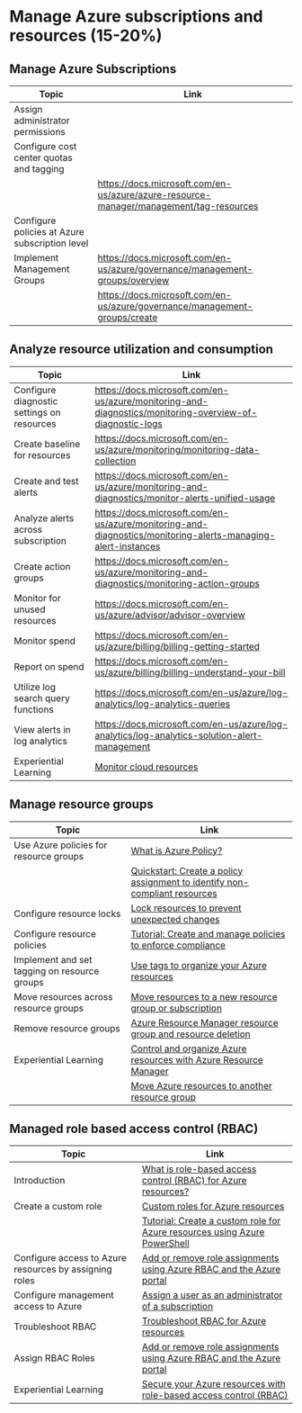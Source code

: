 # Manage Azure subscriptions and resources (15-20%)

## Manage Azure Subscriptions

| Topic | Link |
| - | - |
|Assign administrator permissions|
|Configure cost center quotas and tagging|
| | <https://docs.microsoft.com/en-us/azure/azure-resource-manager/management/tag-resources>
|Configure policies at Azure subscription level|
|Implement Management Groups|<https://docs.microsoft.com/en-us/azure/governance/management-groups/overview>|
| |<https://docs.microsoft.com/en-us/azure/governance/management-groups/create>

## Analyze resource utilization and consumption

| Topic | Link |
| - | - |
|Configure diagnostic settings on resources | <https://docs.microsoft.com/en-us/azure/monitoring-and-diagnostics/monitoring-overview-of-diagnostic-logs>
|Create baseline for resources |<https://docs.microsoft.com/en-us/azure/monitoring/monitoring-data-collection>
|Create and test alerts |<https://docs.microsoft.com/en-us/azure/monitoring-and-diagnostics/monitor-alerts-unified-usage>
|Analyze alerts across subscription|<https://docs.microsoft.com/en-us/azure/monitoring-and-diagnostics/monitoring-alerts-managing-alert-instances>
|Create action groups|<https://docs.microsoft.com/en-us/azure/monitoring-and-diagnostics/monitoring-action-groups>
Monitor for unused resources | <https://docs.microsoft.com/en-us/azure/advisor/advisor-overview>
Monitor spend | <https://docs.microsoft.com/en-us/azure/billing/billing-getting-started>
|Report on spend | <https://docs.microsoft.com/en-us/azure/billing/billing-understand-your-bill>
|Utilize log search query functions | <https://docs.microsoft.com/en-us/azure/log-analytics/log-analytics-queries>
|View alerts in log analytics | <https://docs.microsoft.com/en-us/azure/log-analytics/log-analytics-solution-alert-management>
|Experiential Learning |[Monitor cloud resources](https://docs.microsoft.com/en-us/learn/modules/cmu-monitor-cloud-resources/)

## Manage resource groups

| Topic | Link |
| - | - |
|Use Azure policies for resource groups|[What is Azure Policy?](<https://docs.microsoft.com/en-us/azure/governance/policy/overview>)
| |[Quickstart: Create a policy assignment to identify non-compliant resources](<https://docs.microsoft.com/en-us/azure/governance/policy/assign-policy-portal>)
|Configure resource locks|[Lock resources to prevent unexpected changes](<https://docs.microsoft.com/en-us/azure/azure-resource-manager/management/lock-resources>)
|Configure resource policies|[Tutorial: Create and manage policies to enforce compliance](<https://docs.microsoft.com/en-us/azure/governance/policy/tutorials/create-and-manage>)
|Implement and set tagging on resource groups|[Use tags to organize your Azure resources](<https://docs.microsoft.com/en-us/azure/azure-resource-manager/management/tag-resources>)
|Move resources across resource groups|[Move resources to a new resource group or subscription](<https://docs.microsoft.com/en-us/azure/azure-resource-manager/management/move-resource-group-and-subscription>)
|Remove resource groups|[Azure Resource Manager resource group and resource deletion](<https://docs.microsoft.com/en-us/azure/azure-resource-manager/management/delete-resource-group?tabs=azure-powershell>)
|Experiential Learning|[Control and organize Azure resources with Azure Resource Manager](https://docs.microsoft.com/en-us/learn/modules/control-and-organize-with-azure-resource-manager/)
| |[Move Azure resources to another resource group](https://docs.microsoft.com/en-us/learn/modules/move-azure-resources-another-resource-group/)

## Managed role based access control (RBAC)

| Topic | Link |
| - | - |
|Introduction|[What is role-based access control (RBAC) for Azure resources?](https://docs.microsoft.com/en-us/azure/role-based-access-control/overview)
|Create a custom role|[Custom roles for Azure resources](https://docs.microsoft.com/en-us/azure/role-based-access-control/custom-roles)
| |[Tutorial: Create a custom role for Azure resources using Azure PowerShell](https://docs.microsoft.com/en-us/azure/role-based-access-control/tutorial-custom-role-powershell)
|Configure access to Azure resources by assigning roles|[Add or remove role assignments using Azure RBAC and the Azure portal](https://docs.microsoft.com/en-us/azure/role-based-access-control/role-assignments-portal)
|Configure management access to Azure|[Assign a user as an administrator of a subscription](https://docs.microsoft.com/en-us/azure/role-based-access-control/role-assignments-portal#assign-a-user-as-an-administrator-of-a-subscription)
|Troubleshoot RBAC|[Troubleshoot RBAC for Azure resources](https://docs.microsoft.com/en-us/azure/role-based-access-control/troubleshooting)
|Assign RBAC Roles|[Add or remove role assignments using Azure RBAC and the Azure portal](https://docs.microsoft.com/en-us/azure/role-based-access-control/role-assignments-portal)
|Experiential Learning|[Secure your Azure resources with role-based access control (RBAC)](https://docs.microsoft.com/en-us/learn/modules/secure-azure-resources-with-rbac/)

